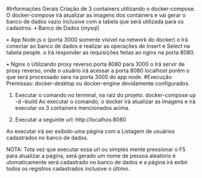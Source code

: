 #Informações Gerais
Criação de 3 containers utilizando o docker-compose.
O docker-compose irá atualizar as imagens dos containers e vai gerar o banco de dados vazio inclusive com a tabela que será utilizada para os cadastros.
•	Banco de Dados (mysql)

•	App Node.js
o	(porta 3000 somente visível na network do docker)
o	Irá conectar ao banco de dados e realizar as operações de Insert e Select na tabela people.
o	Irá responder as requisições feitas ao nginx na porta 8080.

•	Nginx 
o	Utilizando proxy reverso porta 8080 para 3000
o	Irá servir de proxy reverso, onde o usuário irá acessar a porta 8080 localhost porém o que será processado sera na porta 3000 do app node.
#Execução
Premissas: docker-desktop ou docker-engine devidamente configurados.
1.	Executar o comando no terminal, na raiz do projeto.
docker-compose up -d –build
Ao executar o comando, o docker irá atualizar as imagens e irá executar os 3 containers mencionados acima.

2.	Executar a seguinte url: 
http://localhos:8080 

Ao executar irá ser exibido uma página com a Listagem de usuários cadastrados no banco de dados.

NOTA: Tota vez que executar essa url ou simples mente pressionar o F5 para atualizar a página, será gerado um nome de pessoa aleatório e utomaticamente será cadastrado no banco de dados e a página irá exibir todos os registros cadastrados inclusive o último.
	

